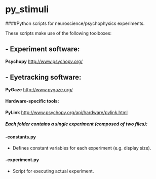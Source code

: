 # py_stimuli

####Python scripts for neuroscience/psychophysics experiments. 

These scripts make use of the following toolboxes:
## - Experiment software:
**Psychopy** http://www.psychopy.org/
## - Eyetracking software:
**PyGaze** http://www.pygaze.org/
#### Hardware-specific tools:
**PyLink** http://www.psychopy.org/api/hardware/pylink.html
##### Each folder contains a single experiment (composed of two files):   

#### -constants.py
- Defines constant variables for each experiment (e.g. display size).

#### -experiment.py
- Script for executing actual experiment.
